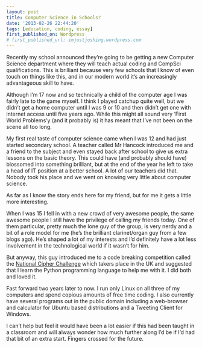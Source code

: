 ```yaml
---
layout: post
title: Computer Science in Schools?
date: '2013-02-26 22:44:20'
tags: [education, coding, essay]
first_published_on: Wordpress
# first_published_url: imjustjoshing.wordpress.com
---
```


Recently my school announced they’re going to be getting a new Computer Science department where they will teach actual coding and CompSci qualifications. This is brilliant because very few schools that I know of even touch on things like this, and in our modern world it’s an increasingly advantageous skill to have.

Although I’m 17 now and so technically a child of the computer age I was fairly late to the game myself. I think I played catchup quite well, but we didn’t get a home computer until I was 9 or 10 and then didn’t get one with internet access until five years ago. While this might all sound very ‘First World Problems’y (and it probably is) it has meant that I’ve not been on the scene all too long.

My first real taste of computer science came when I was 12 and had just started secondary school. A teacher called Mr Hancock introduced me and a friend to the subject and even stayed back after school to give us extra lessons on the basic theory. This could have (and probably should have) blossomed into something brilliant, but at the end of the year he left to take a head of IT position at a better school. A lot of our teachers did that. Nobody took his place and we went on knowing very little about computer science.

As far as I know the story ends here for my friend, but for me it gets a little more interesting.

When I was 15 I fell in with a new crowd of very awesome people, the same awesome people I still have the privilege of calling my friends today. One of them particular, pretty much the lone guy of the group, is very nerdy and a bit of a role model for me (he’s the brilliant clarinet/organ guy from a few blogs ago). He’s shaped a lot of my interests and I’d definitely have a lot less involvement in the technological world if it wasn’t for him.

But anyway, this guy introduced me to a code breaking competition called the [National Cipher Challenge](https://www.cipherchallenge.org/) which takers place in the UK and suggested that I learn the Python programming language to help me with it. I did both and loved it.

Fast forward two years later to now. I run only Linux on all three of my computers and spend copious amounts of free time coding. I also currently have several programs out in the public domain including a web-browser and calculator for Ubuntu based distributions and a Tweeting Client for Windows.

I can’t help but feel it would have been a lot easier if this had been taught in a classroom and will always wonder how much further along I’d be if I’d had that bit of an extra start. Fingers crossed for the future.
